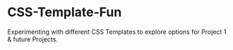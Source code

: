 # CSS-Template-Fun
Experimenting with different CSS Templates to explore options for Project 1 &amp; future Projects.
